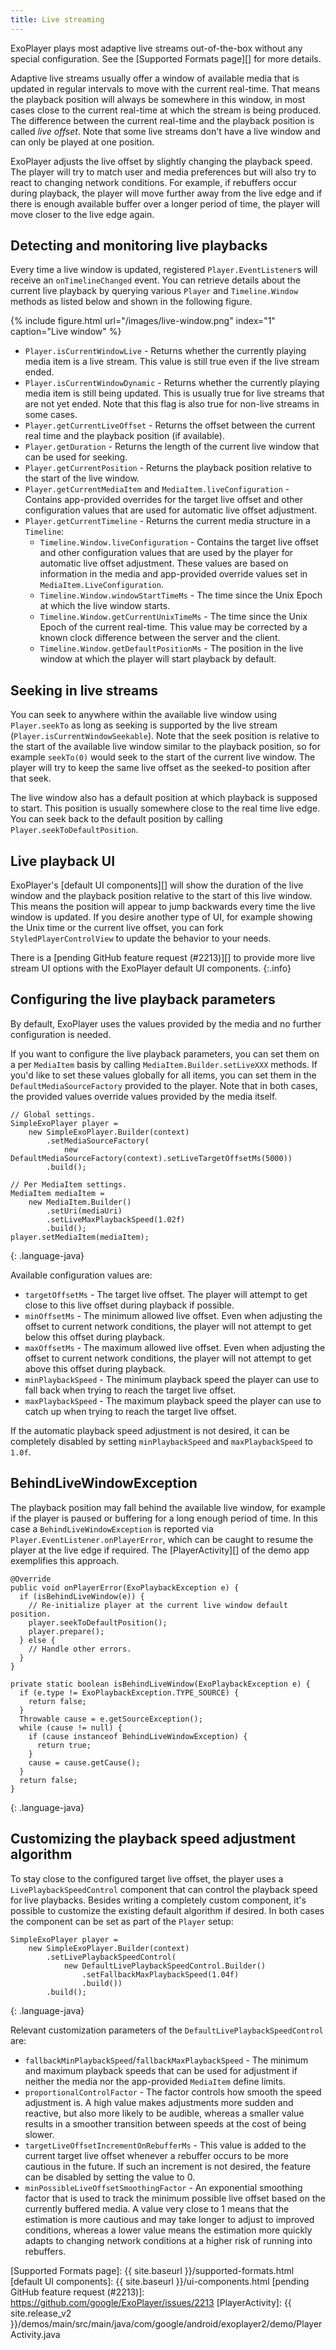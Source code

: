 ```yaml
---
title: Live streaming
---
```


ExoPlayer plays most adaptive live streams out-of-the-box without any special
configuration. See the [Supported Formats page][] for more details.

Adaptive live streams usually offer a window of available media that is updated
in regular intervals to move with the current real-time. That means the playback
position will always be somewhere in this window, in most cases close to the
current real-time at which the stream is being produced. The difference between
the current real-time and the playback position is called *live offset*. Note
that some live streams don't have a live window and can only be played at one
position.

ExoPlayer adjusts the live offset by slightly changing the playback speed.
The player will try to match user and media preferences but will also try to
react to changing network conditions. For example, if rebuffers occur during
playback, the player will move further away from the live edge and if there is
enough available buffer over a longer period of time, the player will move
closer to the live edge again.

## Detecting and monitoring live playbacks ##

Every time a live window is updated, registered `Player.EventListener`s will
receive an `onTimelineChanged` event. You can retrieve details about the
current live playback by querying various `Player` and `Timeline.Window` methods
as listed below and shown in the following figure.

{% include figure.html url="/images/live-window.png" index="1" caption="Live window" %}

* `Player.isCurrentWindowLive` - Returns whether the currently playing media
  item is a live stream. This value is still true even if the live stream ended.
* `Player.isCurrentWindowDynamic` - Returns whether the currently playing media
  item is still being updated. This is usually true for live streams that are
  not yet ended. Note that this flag is also true for non-live streams in some
  cases.
* `Player.getCurrentLiveOffset` - Returns the offset between the current real
  time and the playback position (if available).
* `Player.getDuration` - Returns the length of the current live window that can
  be used for seeking.
* `Player.getCurrentPosition` - Returns the playback position relative to the
  start of the live window.
* `Player.getCurrentMediaItem` and `MediaItem.liveConfiguration` - Contains
  app-provided overrides for the target live offset and other configuration
  values that are used for automatic live offset adjustment.
* `Player.getCurrentTimeline` - Returns the current media structure in a
  `Timeline`:
   * `Timeline.Window.liveConfiguration` - Contains the target live offset and
     other configuration values that are used by the player for automatic live
     offset adjustment. These values are based on information in the media and
     app-provided override values set in `MediaItem.LiveConfiguration`.
   * `Timeline.Window.windowStartTimeMs` - The time since the Unix Epoch at
     which the live window starts.
   * `Timeline.Window.getCurrentUnixTimeMs` - The time since the Unix Epoch of
     the current real-time. This value may be corrected by a known clock
     difference between the server and the client.
   * `Timeline.Window.getDefaultPositionMs` - The position in the live window at
     which the player will start playback by default.

## Seeking in live streams ##

You can seek to anywhere within the available live window using `Player.seekTo`
as long as seeking is supported by the live stream
(`Player.isCurrentWindowSeekable`). Note that the seek position is relative to
the start of the available live window similar to the playback position, so for
example `seekTo(0)` would seek to the start of the current live window. The
player will try to keep the same live offset as the seeked-to position after
that seek.

The live window also has a default position at which playback is supposed to
start. This position is usually somewhere close to the real time live edge. You
can seek back to the default position by calling `Player.seekToDefaultPosition`.

## Live playback UI ##

ExoPlayer's [default UI components][] will show the duration of the live window
and the playback position relative to the start of this live window. This means
the position will appear to jump backwards every time the live window is
updated. If you desire another type of UI, for example showing the Unix time or
the current live offset, you can fork `StyledPlayerControlView` to update the
behavior to your needs.

There is a [pending GitHub feature request (#2213)][] to provide more live
stream UI options with the ExoPlayer default UI components.
{:.info}

## Configuring the live playback parameters ##

By default, ExoPlayer uses the values provided by the media and no further
configuration is needed.

If you want to configure the live playback parameters, you can set them on a
per `MediaItem` basis by calling `MediaItem.Builder.setLiveXXX` methods. If
you'd like to set these values globally for all items, you can set them in the
`DefaultMediaSourceFactory` provided to the player. Note that in both cases, the
provided values override values provided by the media itself.

~~~
// Global settings.
SimpleExoPlayer player =
    new SimpleExoPlayer.Builder(context)
        .setMediaSourceFactory(
            new DefaultMediaSourceFactory(context).setLiveTargetOffsetMs(5000))
        .build();

// Per MediaItem settings.
MediaItem mediaItem =
    new MediaItem.Builder()
        .setUri(mediaUri)
        .setLiveMaxPlaybackSpeed(1.02f)
        .build();
player.setMediaItem(mediaItem);
~~~
{: .language-java}

Available configuration values are:
* `targetOffsetMs` - The target live offset. The player will attempt to get
  close to this live offset during playback if possible.
* `minOffsetMs` - The minimum allowed live offset. Even when adjusting the
  offset to current network conditions, the player will not attempt to get below
  this offset during playback.
* `maxOffsetMs` - The maximum allowed live offset. Even when adjusting the
  offset to current network conditions, the player will not attempt to get above
  this offset during playback.
* `minPlaybackSpeed` - The minimum playback speed the player can use to fall
  back when trying to reach the target live offset.
* `maxPlaybackSpeed` - The maximum playback speed the player can use to catch up
  when trying to reach the target live offset.

If the automatic playback speed adjustment is not desired, it can be completely
disabled by setting `minPlaybackSpeed` and `maxPlaybackSpeed` to `1.0f`.

## BehindLiveWindowException ##

The playback position may fall behind the available live window, for example if
the player is paused or buffering for a long enough period of time. In this case
a `BehindLiveWindowException` is reported via
`Player.EventListener.onPlayerError`, which can be caught to resume the player
at the live edge if required. The [PlayerActivity][] of the demo app exemplifies
this approach.

~~~
@Override
public void onPlayerError(ExoPlaybackException e) {
  if (isBehindLiveWindow(e)) {
    // Re-initialize player at the current live window default position.
    player.seekToDefaultPosition();
    player.prepare();
  } else {
    // Handle other errors.
  }
}

private static boolean isBehindLiveWindow(ExoPlaybackException e) {
  if (e.type != ExoPlaybackException.TYPE_SOURCE) {
    return false;
  }
  Throwable cause = e.getSourceException();
  while (cause != null) {
    if (cause instanceof BehindLiveWindowException) {
      return true;
    }
    cause = cause.getCause();
  }
  return false;
}
~~~
{: .language-java}

## Customizing the playback speed adjustment algorithm ##

To stay close to the configured target live offset, the player uses a
`LivePlaybackSpeedControl` component that can control the playback speed for
live playbacks. Besides writing a completely custom component, it's possible to
customize the existing default algorithm if desired. In both cases the component
can be set as part of the `Player` setup:

~~~
SimpleExoPlayer player =
    new SimpleExoPlayer.Builder(context)
        .setLivePlaybackSpeedControl(
            new DefaultLivePlaybackSpeedControl.Builder()
                .setFallbackMaxPlaybackSpeed(1.04f)
                .build())
        .build();
~~~
{: .language-java}

Relevant customization parameters of the `DefaultLivePlaybackSpeedControl` are:
* `fallbackMinPlaybackSpeed`/`fallbackMaxPlaybackSpeed` - The minimum and
  maximum playback speeds that can be used for adjustment if neither the media
  nor the app-provided `MediaItem` define limits.
* `proportionalControlFactor` - The factor controls how smooth the speed
  adjustment is. A high value makes adjustments more sudden and reactive, but
  also more likely to be audible, whereas a smaller value results in a smoother
  transition between speeds at the cost of being slower.
* `targetLiveOffsetIncrementOnRebufferMs` - This value is added to the current
  target live offset whenever a rebuffer occurs to be more cautious in the
  future. If such an increment is not desired, the feature can be disabled by
  setting the value to 0.
* `minPossibleLiveOffsetSmoothingFactor` - An exponential smoothing factor that
  is used to track the minimum possible live offset based on the currently
  buffered media. A value very close to 1 means that the estimation is more
  cautious and may take longer to adjust to improved conditions, whereas a lower
  value means the estimation more quickly adapts to changing network conditions
  at a higher risk of running into rebuffers.

[Supported Formats page]: {{ site.baseurl }}/supported-formats.html
[default UI components]: {{ site.baseurl }}/ui-components.html
[pending GitHub feature request (#2213)]: https://github.com/google/ExoPlayer/issues/2213
[PlayerActivity]: {{ site.release_v2 }}/demos/main/src/main/java/com/google/android/exoplayer2/demo/PlayerActivity.java
